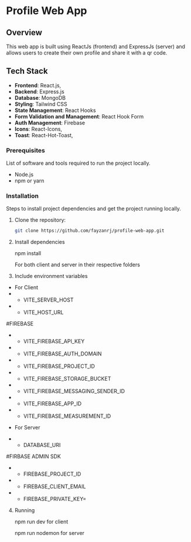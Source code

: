 # Profile Web App

## Overview

This web app is built using ReactJs (frontend) and ExpressJs (server) and allows users to create their own profile and share it with a qr code.

## Tech Stack

- **Frontend**: React.js,
- **Backend**: Express.js
- **Database**: MongoDB
- **Styling**: Tailwind CSS
- **State Management**: React Hooks
- **Form Validation and Management**: React Hook Form
- **Auth Management**: Firebase
- **Icons**: React-Icons,
- **Toast**: React-Hot-Toast,

### Prerequisites

List of software and tools required to run the project locally.

- Node.js
- npm or yarn

### Installation

Steps to install project dependencies and get the project running locally.

1. Clone the repository:

   ```sh
   git clone https://github.com/fayzanrj/profile-web-app.git

   ```

2. Install dependencies

   npm install

   For both client and server in their respective folders

3. Include environment variables

- For Client
- - VITE_SERVER_HOST
- - VITE_HOST_URL

#FIREBASE

- - VITE_FIREBASE_API_KEY
- - VITE_FIREBASE_AUTH_DOMAIN
- - VITE_FIREBASE_PROJECT_ID
- - VITE_FIREBASE_STORAGE_BUCKET
- - VITE_FIREBASE_MESSAGING_SENDER_ID
- - VITE_FIREBASE_APP_ID
- - VITE_FIREBASE_MEASUREMENT_ID

- For Server
- - DATABASE_URI

#FIRBASE ADMIN SDK

- - FIREBASE_PROJECT_ID
- - FIREBASE_CLIENT_EMAIL
- - FIREBASE_PRIVATE_KEY=

4. Running

   npm run dev for client

   npm run nodemon for server
